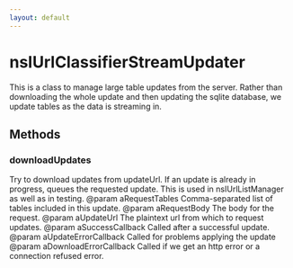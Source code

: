 ```yaml
---
layout: default
---
```


# nsIUrlClassifierStreamUpdater #

This is a class to manage large table updates from the server.  Rather than
downloading the whole update and then updating the sqlite database, we
update tables as the data is streaming in.


## Methods ##

### downloadUpdates ###

Try to download updates from updateUrl. If an update is already in
progress, queues the requested update. This is used in nsIUrlListManager
as well as in testing.
@param aRequestTables Comma-separated list of tables included in this
       update.
@param aRequestBody The body for the request.
@param aUpdateUrl The plaintext url from which to request updates.
@param aSuccessCallback Called after a successful update.
@param aUpdateErrorCallback Called for problems applying the update
@param aDownloadErrorCallback Called if we get an http error or a
       connection refused error.

